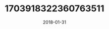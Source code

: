 ---
title: "1703918322360763511"
image: "2018-01-31 07.08.34 1703918322360763511_46248401"
date: "2018-01-31"
type: "photo"
---